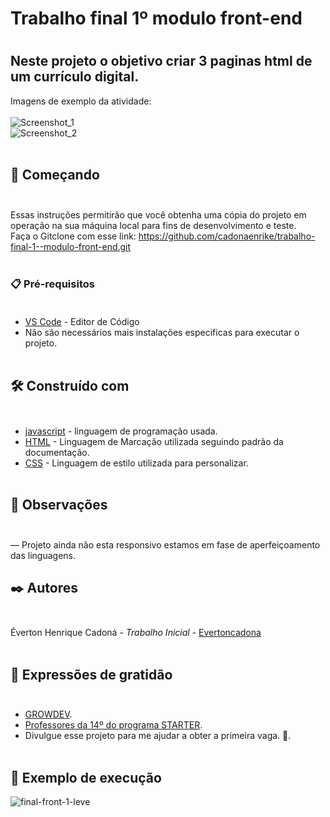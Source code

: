 <h1> Trabalho final 1º modulo front-end <h1/>

## Neste projeto o objetivo criar 3 paginas html de um currículo digital.
 Imagens de exemplo da atividade:<br><br>
 ![Screenshot_1](https://user-images.githubusercontent.com/95323804/226775407-8b72eee3-8933-48c7-9dd4-6edb4d57faac.png)<br>
 ![Screenshot_2](https://user-images.githubusercontent.com/95323804/226775409-009ade5e-565d-4917-8e2a-218222147e0b.png)<br><br>
## 🚀 Começando <br><br>
Essas instruções permitirão que você obtenha uma cópia do projeto em operação na sua máquina local para fins de desenvolvimento e teste. <br>
Faça o Gitclone com esse link: https://github.com/cadonaenrike/trabalho-final-1--modulo-front-end.git<br><br>

### 📋 Pré-requisitos<br><br>
* [VS Code](https://code.visualstudio.com/) - Editor de Código<br>
* Não são necessários mais instalações especificas para executar o projeto.<br><br>
## 🛠️ Construído com <br><br>
* [javascript](https://www.javascript.com/) - linguagem de programação usada.<br>
* [HTML](https://html.com/document/) - Linguagem de Marcação utilizada seguindo padrão da documentação.<br>
* [CSS](https://developer.mozilla.org/en-US/docs/Web/CSS) - Linguagem de estilo utilizada para personalizar.<br><br>
## 🔧 Observações <br><br>
 — Projeto ainda não esta responsivo estamos em fase de aperfeiçoamento das linguagens.
## ✒️ Autores <br><br>
Éverton Henrique Cadoná - *Trabalho Inicial* - [Evertoncadona](https://github.com/cadonaenrike)<br><br>
## 🎁 Expressões de gratidão<br><br>
* [GROWDEV](https://www.growdev.com.br/).
* [Professores da 14º do programa STARTER](https://www.growdev.com.br/).
* Divulgue esse projeto para me ajudar a obter a primeira vaga. 📢.<br><br>
## 🚀 Exemplo de execução <br>
![final-front-1-leve](https://user-images.githubusercontent.com/95323804/227814228-eb98fb8b-090a-427e-bd6f-1b5684b2df7d.gif)
